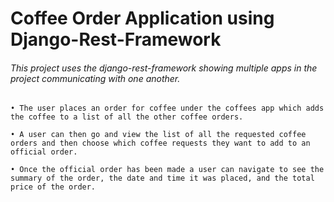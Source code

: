 # Coffee Order Application using Django-Rest-Framework

###### This project uses the django-rest-framework showing multiple apps in the project communicating with one another.

    • The user places an order for coffee under the coffees app which adds the coffee to a list of all the other coffee orders.

    • A user can then go and view the list of all the requested coffee orders and then choose which coffee requests they want to add to an official order.

    • Once the official order has been made a user can navigate to see the summary of the order, the date and time it was placed, and the total price of the order.